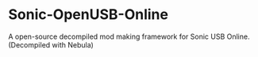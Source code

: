 # Sonic-OpenUSB-Online
A open-source decompiled mod making framework for Sonic USB Online. (Decompiled with Nebula)
